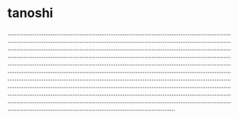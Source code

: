 # tanoshi

.....................................................................................................................................................................................................................................................................................................................................................................................................................................................................................................................................................................................................................................................................................................................................................................................................................................................................................................................................................................................................................................................................................................................................................................................................................................................................................................................................................................................